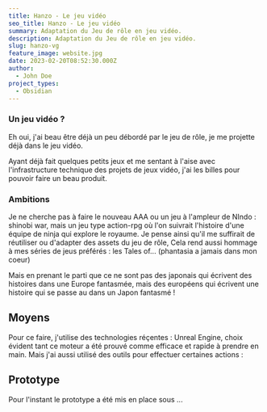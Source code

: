 ```yaml
---
title: Hanzo - Le jeu vidéo
seo_title: Hanzo - Le jeu vidéo
summary: Adaptation du Jeu de rôle en jeu vidéo.
description: Adaptation du Jeu de rôle en jeu vidéo.
slug: hanzo-vg
feature_image: website.jpg
date: 2023-02-20T08:52:30.000Z
author:
  - John Doe
project_types:
  - Obsidian
---
```


### Un jeu vidéo ?

Eh oui, j'ai beau être déjà un peu débordé par le jeu de rôle, je me projette déjà dans le jeu vidéo.

Ayant déjà fait quelques petits jeux et me sentant à l'aise avec l'infrastructure technique des projets de jeux vidéo, j'ai les billes pour pouvoir faire un beau produit.

### Ambitions

Je ne cherche pas à faire le nouveau AAA ou un jeu à l'ampleur de NIndo : shinobi war, mais un jeu type action-rpg où l'on suivrait l'histoire d'une équipe de ninja qui explore le royaume.
Je pense ainsi qu'il me suffirait de réutiliser ou d'adapter des assets du jeu de rôle,
Cela rend aussi hommage à mes séries de jeus préférés : les Tales of... (phantasia a jamais dans mon coeur)

Mais en prenant le parti que ce ne sont pas des japonais qui écrivent des histoires dans une Europe fantasmée, mais des européens qui écrivent une histoire qui se passe au dans un Japon fantasmé !

## Moyens

Pour ce faire, j'utilise des technologies réçentes : Unreal Engine, choix évident tant ce moteur a été prouvé comme efficace et rapide à prendre en main.
Mais j'ai aussi utilisé des outils pour effectuer certaines actions :

## Prototype

Pour l'instant le prototype a été mis en place sous ...
